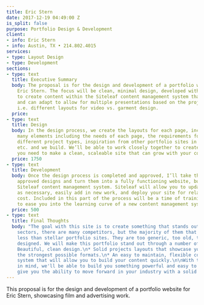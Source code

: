 ```yaml
---
title: Eric Stern
date: 2017-12-19 04:49:00 Z
is_split: false
purpose: Portfolio Design & Development
client:
- info: Eric Stern
- info: Austin, TX • 214.802.4015
services:
- type: Layout Design
- type: Development
sections:
- type: text
  title: Executive Summary
  body: The proposal is for the design and development of a portfolio website for
    Eric Stern. The focus will be clean, minimal design, developed with the ability
    to create content within the Siteleaf content management system that will be flexible,
    and can adapt to allow for multiple presentations based on the project’s type
    i.e. different layouts for video vs. garment design.
  price: 
- type: text
  title: Design
  body: In the design process, we create the layouts for each page, incorporating
    many elements including the needs of each page, the requirements for displaying
    different project types, inspiration from other portfolio sites in similar sectors
    etc. and we build. We’ll be able to work closely together to create exactly what
    you need to make a clean, scaleable site that can grow with your company.
  price: 1750
- type: text
  title: Development
  body: Once the design process is completed and approved, I’ll take the completed,
    approved designs and turn them into a fully functioning website, built with the
    Siteleaf content management system. Siteleaf will allow you to update your website
    as necessary, easily add in new work, and deploy your site for relatively low
    cost. Included in this part of the process will be a time of training, helping
    to ease you into the learning curve of a new content management system.
  price: 500
- type: text
  title: Final Thoughts
  body: "The goal with this site is to create something that stands out. In any creative
    sectors, there are many competitors, but the majority of them that I've seen have
    less than stellar portfolio sites. They are too generic, too old, too busy, poorly
    designed. We will make this portfolio stand out through a number of factors.\n\n*
    Beautiful, clean design.\n* Solid projects layouts that showcase your work in
    the strongest possible formats.\n* An easy to maintain, flexible content management
    system that will allow you to build your content quickly.\n\nWith these things
    in mind, we'll be able to build you something powerful and easy to use that will
    give you the ability to move forward in your industry with a solid foundation. "
---
```


This proposal is for the design and development of a portfolio website for Eric Stern, showcasing film and advertising work. 